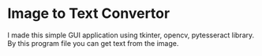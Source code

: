 # Image to Text Convertor

I made this simple GUI application using tkinter, opencv, pytesseract library. By this program file you can get text from the image.
